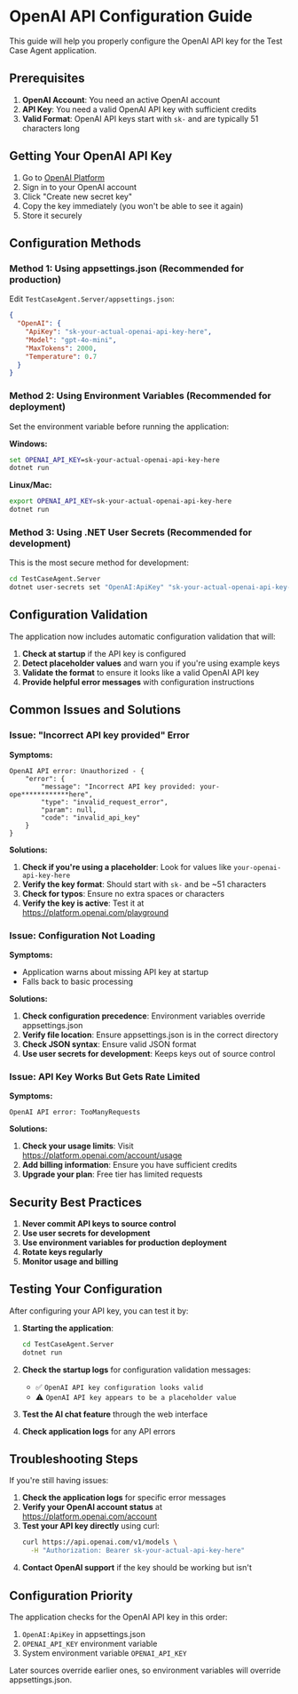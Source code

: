 # OpenAI API Configuration Guide

This guide will help you properly configure the OpenAI API key for the Test Case Agent application.

## Prerequisites

1. **OpenAI Account**: You need an active OpenAI account
2. **API Key**: You need a valid OpenAI API key with sufficient credits
3. **Valid Format**: OpenAI API keys start with `sk-` and are typically 51 characters long

## Getting Your OpenAI API Key

1. Go to [OpenAI Platform](https://platform.openai.com/account/api-keys)
2. Sign in to your OpenAI account
3. Click "Create new secret key"
4. Copy the key immediately (you won't be able to see it again)
5. Store it securely

## Configuration Methods

### Method 1: Using appsettings.json (Recommended for production)

Edit `TestCaseAgent.Server/appsettings.json`:

```json
{
  "OpenAI": {
    "ApiKey": "sk-your-actual-openai-api-key-here",
    "Model": "gpt-4o-mini",
    "MaxTokens": 2000,
    "Temperature": 0.7
  }
}
```

### Method 2: Using Environment Variables (Recommended for deployment)

Set the environment variable before running the application:

**Windows:**
```cmd
set OPENAI_API_KEY=sk-your-actual-openai-api-key-here
dotnet run
```

**Linux/Mac:**
```bash
export OPENAI_API_KEY=sk-your-actual-openai-api-key-here
dotnet run
```

### Method 3: Using .NET User Secrets (Recommended for development)

This is the most secure method for development:

```bash
cd TestCaseAgent.Server
dotnet user-secrets set "OpenAI:ApiKey" "sk-your-actual-openai-api-key-here"
```

## Configuration Validation

The application now includes automatic configuration validation that will:

1. **Check at startup** if the API key is configured
2. **Detect placeholder values** and warn you if you're using example keys
3. **Validate the format** to ensure it looks like a valid OpenAI API key
4. **Provide helpful error messages** with configuration instructions

## Common Issues and Solutions

### Issue: "Incorrect API key provided" Error

**Symptoms:**
```
OpenAI API error: Unauthorized - {
    "error": {
        "message": "Incorrect API key provided: your-ope************here",
        "type": "invalid_request_error",
        "param": null,
        "code": "invalid_api_key"
    }
}
```

**Solutions:**
1. **Check if you're using a placeholder**: Look for values like `your-openai-api-key-here`
2. **Verify the key format**: Should start with `sk-` and be ~51 characters
3. **Check for typos**: Ensure no extra spaces or characters
4. **Verify the key is active**: Test it at https://platform.openai.com/playground

### Issue: Configuration Not Loading

**Symptoms:**
- Application warns about missing API key at startup
- Falls back to basic processing

**Solutions:**
1. **Check configuration precedence**: Environment variables override appsettings.json
2. **Verify file location**: Ensure appsettings.json is in the correct directory
3. **Check JSON syntax**: Ensure valid JSON format
4. **Use user secrets for development**: Keeps keys out of source control

### Issue: API Key Works But Gets Rate Limited

**Symptoms:**
```
OpenAI API error: TooManyRequests
```

**Solutions:**
1. **Check your usage limits**: Visit https://platform.openai.com/account/usage
2. **Add billing information**: Ensure you have sufficient credits
3. **Upgrade your plan**: Free tier has limited requests

## Security Best Practices

1. **Never commit API keys to source control**
2. **Use user secrets for development**
3. **Use environment variables for production deployment**
4. **Rotate keys regularly**
5. **Monitor usage and billing**

## Testing Your Configuration

After configuring your API key, you can test it by:

1. **Starting the application**:
   ```bash
   cd TestCaseAgent.Server
   dotnet run
   ```

2. **Check the startup logs** for configuration validation messages:
   - ✅ `OpenAI API key configuration looks valid`
   - ⚠️ `OpenAI API key appears to be a placeholder value`

3. **Test the AI chat feature** through the web interface

4. **Check application logs** for any API errors

## Troubleshooting Steps

If you're still having issues:

1. **Check the application logs** for specific error messages
2. **Verify your OpenAI account status** at https://platform.openai.com/account
3. **Test your API key directly** using curl:
   ```bash
   curl https://api.openai.com/v1/models \
     -H "Authorization: Bearer sk-your-actual-api-key-here"
   ```
4. **Contact OpenAI support** if the key should be working but isn't

## Configuration Priority

The application checks for the OpenAI API key in this order:

1. `OpenAI:ApiKey` in appsettings.json
2. `OPENAI_API_KEY` environment variable
3. System environment variable `OPENAI_API_KEY`

Later sources override earlier ones, so environment variables will override appsettings.json.